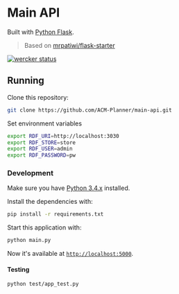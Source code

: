 # Main API

Built with [Python Flask](http://flask.pocoo.org/).

> Based on [mrpatiwi/flask-starter](https://github.com/mrpatiwi/flask-starter)

[![wercker status](https://app.wercker.com/status/36b13e641a708e7a80e969d0fcd01338/s/master "wercker status")](https://app.wercker.com/project/bykey/36b13e641a708e7a80e969d0fcd01338)

## Running

Clone this repository:

```sh
git clone https://github.com/ACM-Planner/main-api.git
```

Set environment variables

```sh
export RDF_URI=http://localhost:3030
export RDF_STORE=store
export RDF_USER=admin
export RDF_PASSWORD=pw
```

### Development

Make sure you have [Python 3.4.x](https://www.python.org/) installed.

Install the dependencies with:

```sh
pip install -r requirements.txt
```

Start this application with:

```sh
python main.py
```

Now it's available at [`http://localhost:5000`](http://localhost:5000).

#### Testing

```sh
python test/app_test.py
```
